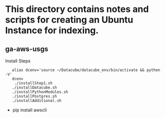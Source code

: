 # This directory contains notes and scripts for creating an Ubuntu Instance for indexing.

## ga-aws-usgs


Install Steps

```
   alias dcenv='source ~/Datacube/datacube_env/bin/activate && python -V'
   dcenv
    ./installStep1.sh
   ./installDatacube.sh 
   ./installPythonModules.sh 
   ./installPostgres.sh 
   ./installAdditional.sh 
```

- pip install awscli



